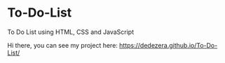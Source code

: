 # To-Do-List
To Do List using HTML, CSS and JavaScript

Hi there, you can see my project here: https://dedezera.github.io/To-Do-List/
